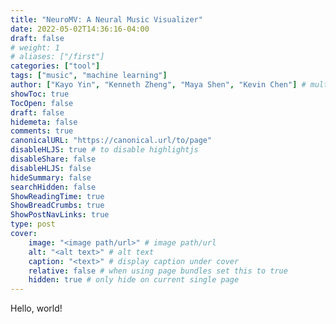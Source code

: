 ```yaml
---
title: "NeuroMV: A Neural Music Visualizer"
date: 2022-05-02T14:36:16-04:00
draft: false
# weight: 1
# aliases: ["/first"]
categories: ["tool"]
tags: ["music", "machine learning"]
author: ["Kayo Yin", "Kenneth Zheng", "Maya Shen", "Kevin Chen"] # multiple authors
showToc: true
TocOpen: false
draft: false
hidemeta: false
comments: true
canonicalURL: "https://canonical.url/to/page"
disableHLJS: true # to disable highlightjs
disableShare: false
disableHLJS: false
hideSummary: false
searchHidden: false
ShowReadingTime: true
ShowBreadCrumbs: true
ShowPostNavLinks: true
type: post
cover:
    image: "<image path/url>" # image path/url
    alt: "<alt text>" # alt text
    caption: "<text>" # display caption under cover
    relative: false # when using page bundles set this to true
    hidden: true # only hide on current single page
---
```


Hello, world!